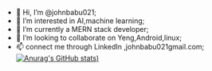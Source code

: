 - 👋 Hi, I’m @johnbabu021;
- 👀 I’m interested in AI,machine learning;
- 🌱 I’m currently a MERN stack developer;
- 💞️ I’m looking to collaborate on Yeng,Android,linux;
- 📫 connect me through LinkedIn ,johnbabu021gmail.com;
[![Anurag's GitHub stats](https://github-readme-stats.vercel.app/api?username=johnbabu021&show_icons=true&theme=radical))](https://github.com/anuraghazra/github-readme-stats)



<!---
johnbabu021/johnbabu021 is a ✨ special ✨ repository because its `README.md` (this file) appears on your GitHub profile.
You can click the Preview link to take a look at your changes.
--->
